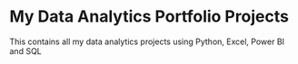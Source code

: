 # My Data Analytics Portfolio Projects
This contains all my data analytics projects using Python, Excel, Power BI and SQL

